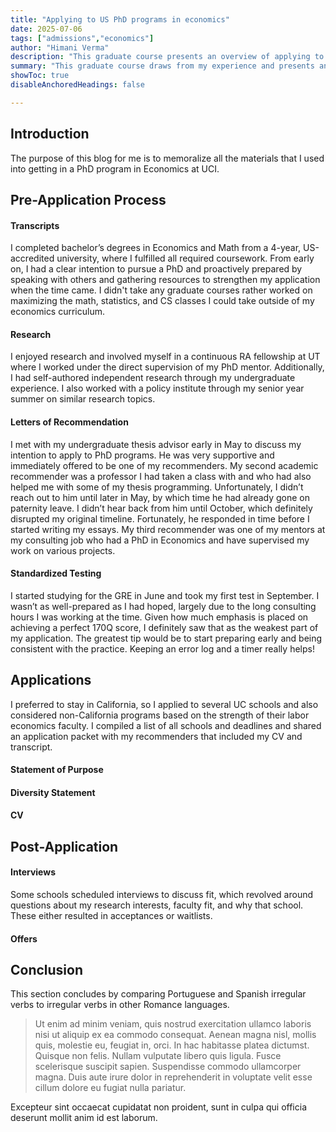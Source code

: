 ```yaml
---
title: "Applying to US PhD programs in economics"
date: 2025-07-06
tags: ["admissions","economics"]
author: "Himani Verma"
description: "This graduate course presents an overview of applying to US PhD programs in Economics." 
summary: "This graduate course draws from my experience and presents an overview of applying to US PhD programs in Economics." 
showToc: true
disableAnchoredHeadings: false

---
```


## Introduction

The purpose of this blog for me is to memoralize all the materials that I used into getting in a PhD program in Economics at UCI.

## Pre-Application Process

#### Transcripts
I completed bachelor’s degrees in Economics and Math from a 4-year, US-accredited university, where I fulfilled all required coursework. From early on, I had a clear intention to pursue a PhD and proactively prepared by speaking with others and gathering resources to strengthen my application when the time came. I didn't take any graduate courses rather worked on maximizing the math, statistics, and CS classes I could take outside of my economics curriculum.

#### Research
I enjoyed research and involved myself in a continuous RA fellowship at UT where I worked under the direct supervision of my PhD mentor. Additionally, I  had self-authored independent research through my undergraduate experience. I also worked with a policy institute through my senior year summer on similar research topics.

#### Letters of Recommendation
I met with my undergraduate thesis advisor early in May to discuss my intention to apply to PhD programs. He was very supportive and immediately offered to be one of my recommenders. My second academic recommender was a professor I had taken a class with and who had also helped me with some of my thesis programming. Unfortunately, I didn’t reach out to him until later in May, by which time he had already gone on paternity leave. I didn’t hear back from him until October, which definitely disrupted my original timeline. Fortunately, he responded in time before I started writing my essays. My third recommender was one of my mentors at my consulting job who had a PhD in Economics and have supervised my work on various projects.

#### Standardized Testing
I started studying for the GRE in June and took my first test in September. I wasn’t as well-prepared as I had hoped, largely due to the long consulting hours I was working at the time. Given how much emphasis is placed on achieving a perfect 170Q score, I definitely saw that as the weakest part of my application. The greatest tip would be to start preparing early and being consistent with the practice. Keeping an error log and a timer really helps!

## Applications
I preferred to stay in California, so I applied to several UC schools and also considered non-California programs based on the strength of their labor economics faculty. I compiled a list of all schools and deadlines and shared an application packet with my recommenders that included my CV and transcript.

#### Statement of Purpose

#### Diversity Statement

#### CV

## Post-Application

#### Interviews
Some schools scheduled interviews to discuss fit, which revolved around questions about my research interests, faculty fit, and why that school. These either resulted in acceptances or waitlists.

#### Offers

## Conclusion

This section concludes by comparing Portuguese and Spanish irregular verbs to irregular verbs in other Romance languages. 

> Ut enim ad minim veniam, quis nostrud exercitation ullamco laboris nisi ut aliquip ex ea commodo consequat. Aenean magna nisl, mollis quis, molestie eu, feugiat in, orci. In hac habitasse platea dictumst. Quisque non felis. Nullam vulputate libero quis ligula. Fusce scelerisque suscipit sapien. Suspendisse commodo ullamcorper magna. 
> Duis aute irure dolor in reprehenderit in voluptate velit esse cillum dolore eu fugiat nulla pariatur. 

Excepteur sint occaecat cupidatat non proident, sunt in culpa qui officia deserunt mollit anim id est laborum.

